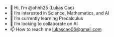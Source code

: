 - 👋 Hi, I’m @ohhh25 (Lukas Cao)
- 👀 I’m interested in Science, Mathematics, and AI
- 🌱 I’m currently learning Precalculus
- 💞️ I’m looking to collaborate on AI
- 📫 How to reach me lukascao06@gmail.com

<!---
ohhh25/ohhh25 is a ✨ special ✨ repository because its `README.md` (this file) appears on your GitHub profile.
You can click the Preview link to take a look at your changes.
--->
